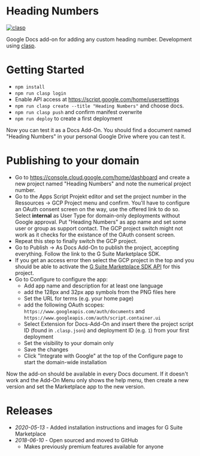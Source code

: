 # Heading Numbers

[![clasp](https://img.shields.io/badge/built%20with-clasp-4285f4.svg)](https://github.com/google/clasp)

Google Docs add-on for adding any custom heading number.
Development using [clasp](https://developers.google.com/apps-script/guides/clasp).

# Getting Started

* `npm install`
* `npm run clasp login`
* Enable API access at https://script.google.com/home/usersettings
* `npm run clasp create --title "Heading Numbers"` and choose docs.
* `npm run clasp push` and confirm manifest overwrite
* `npm run deploy` to create a first deployment

Now you can test it as a Docs Add-On. You should find a document named "Heading Numbers" in your personal Google Drive where you can test it.

# Publishing to your domain

* Go to https://console.cloud.google.com/home/dashboard and create a new project named "Heading Numbers" and note the numerical project number.
* Go to the Apps Script Projekt editor and set the project number in the Ressources → GCP Project menu and confirm. You'll have to configure an OAuth consent screen on the way, use the offered link to do so. Select **internal** as User Type for domain-only deployments without Google approval. Put "Heading Numbers" as app name and set some user or group as support contact. The GCP project switch might not work as it checks for the existance of the OAuth consent screen.
* Repeat this step to finally switch the GCP project.
* Go to Publish → As Docs Add-On to publish the project, accepting everything. Follow the link to the G Suite Marketplace SDK.
* If you get an access error then select the GCP project in the top and you should be able to activate the [G Suite Marketplace SDK API](https://console.cloud.google.com/apis/api/appsmarket-component.googleapis.com/googleapps_sdk) for this project.
* Go to Configure to configure the app:
  * Add app name and description for at least one language
  * add the 128px and 32px app symbols from the PNG files here
  * Set the URL for terms (e.g. your home page)
  * add the following OAuth scopes: `https://www.googleapis.com/auth/documents` and `https://www.googleapis.com/auth/script.container.ui`
  * Select Extension for Docs-Add-On and insert there the project script ID (found in `.clasp.json`) and deployment ID (e.g. `1`) from your first deployment
  * Set the visibility to your domain only
  * Save the changes
  * Click "Integrate with Google" at the top of the Configure page to start the domain-wide installation

Now the add-on should be available in every Docs document. If it doesn't work and the Add-On Menu only shows the help menu, then create a new version and set the Marketplace app to the new version.

# Releases

* _2020-05-13_ - Added installation instructions and images for G Suite Marketplace
* _2018-06-10_ - Open sourced and moved to GitHub
	* Makes previously premium features available for anyone
